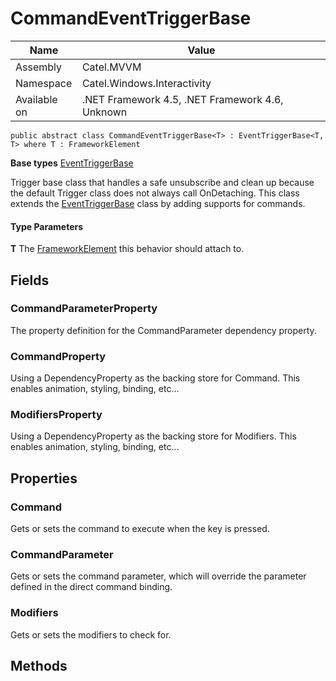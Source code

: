 

# CommandEventTriggerBase

Name|Value
---|---
Assembly|Catel.MVVM
Namespace|Catel.Windows.Interactivity
Available on|.NET Framework 4.5, .NET Framework 4.6, Unknown

```
public abstract class CommandEventTriggerBase<T> : EventTriggerBase<T, T> where T : FrameworkElement 
```

**Base types**
[EventTriggerBase](/Catel.MVVM\Catel\Windows\Interactivity\EventTriggerBase.md)


Trigger base class that handles a safe unsubscribe and clean up because the default Trigger class does not always call OnDetaching. This class extends the [EventTriggerBase](#) class by adding supports for commands.

#### Type Parameters

**T**
The [FrameworkElement](#) this behavior should attach to.



## Fields

### CommandParameterProperty

The property definition for the CommandParameter dependency property.



### CommandProperty

Using a DependencyProperty as the backing store for Command. This enables animation, styling, binding, etc...



### ModifiersProperty

Using a DependencyProperty as the backing store for Modifiers. This enables animation, styling, binding, etc...



## Properties

### Command

Gets or sets the command to execute when the key is pressed.



### CommandParameter

Gets or sets the command parameter, which will override the parameter defined in the direct command binding.



### Modifiers

Gets or sets the modifiers to check for.



## Methods

